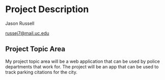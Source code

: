 # Project Description 

Jason Russell

russej7@mail.uc.edu

## Project Topic Area 

My project topic area will be a web application that can be used by police departments 
that work for. The project will be an app that can be used to track parking citations for the city. 
